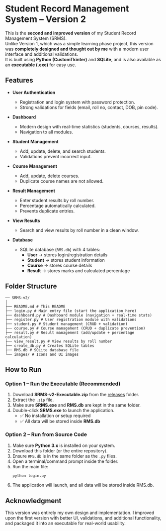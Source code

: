 # Student Record Management System – Version 2

This is the **second and improved version** of my Student Record Management System (SRMS).  
Unlike Version 1, which was a simple learning phase project, this version was **completely designed and thought out by me** with a modern user interface and additional validations.  
It is built using **Python (CustomTkinter)** and **SQLite**, and is also available as an **executable (.exe)** for easy use.

## Features

- **User Authentication**
  - Registration and login system with password protection.  
  - Strong validations for fields (email, roll no, contact, DOB, pin code).  

- **Dashboard**
  - Modern design with real-time statistics (students, courses, results).  
  - Navigation to all modules.  

- **Student Management**
  - Add, update, delete, and search students.  
  - Validations prevent incorrect input.  

- **Course Management**
  - Add, update, delete courses.  
  - Duplicate course names are not allowed.  

- **Result Management**
  - Enter student results by roll number.  
  - Percentage automatically calculated.  
  - Prevents duplicate entries.  

- **View Results**
  - Search and view results by roll number in a clean window.  

- **Database**
  - SQLite database (`RMS.db`) with 4 tables:  
    - **User** → stores login/registration details  
    - **Student** → stores student information  
    - **Course** → stores course details  
    - **Result** → stores marks and calculated percentage  

## Folder Structure
```
── SRMS-v2/
│
├── README.md # This README
├── login.py # Main entry file (start the application here)
├── dashboard.py # Dashboard module (navigation + real-time stats)
├── register.py # User registration module with validations
├── student.py # Student management (CRUD + validation)
├── course.py # Course management (CRUD + duplicate prevention)
├── result.py # Result management (add/update + percentage calculation)
├── view_result.py # View results by roll number
├── create_db.py # Creates SQLite tables
├── RMS.db # SQLite database file
└── images/ # Icons and UI images
```
## How to Run

### Option 1 – Run the Executable (Recommended)

1. Download **SRMS-v2-Executable.zip** from the [releases](../releases) folder.  
2. Extract the `.zip` file.  
3. Make sure **SRMS.exe** and **RMS.db** are kept in the same folder.  
4. Double-click **SRMS.exe** to launch the application.  
   - ✅ No installation or setup required  
   - ✅ All data will be stored inside **RMS.db**


### Option 2 – Run from Source Code

1. Make sure **Python 3.x** is installed on your system.  
2. Download this folder (or the entire repository).  
3. Ensure `RMS.db` is in the same folder as the `.py` files.  
4. Open a terminal/command prompt inside the folder.  
5. Run the main file:  
   ```bash
   python login.py
6. The application will launch, and all data will be stored inside RMS.db.

## Acknowledgment

This version was entirely my own design and implementation.
I improved upon the first version with better UI, validations, and additional functionality, and packaged it into an executable for real-world usability.
